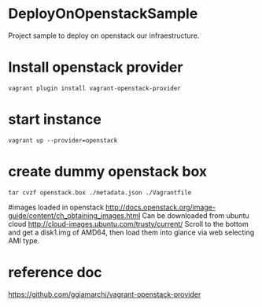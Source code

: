 # DeployOnOpenstackSample
Project sample to deploy on openstack our infraestructure.

# Install openstack provider
    vagrant plugin install vagrant-openstack-provider

# start instance
    vagrant up --provider=openstack
  
# create dummy openstack box
    tar cvzf openstack.box ./metadata.json ./Vagrantfile

#images loaded in openstack
http://docs.openstack.org/image-guide/content/ch_obtaining_images.html
Can be downloaded from ubuntu cloud
http://cloud-images.ubuntu.com/trusty/current/
Scroll to the bottom and get a disk1.img of AMD64, then load them into glance via web selecting AMI type.


# reference doc
https://github.com/ggiamarchi/vagrant-openstack-provider
